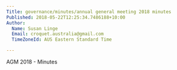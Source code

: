 ```yaml
---
Title: governance/minutes/annual general meeting 2018 minutes
Published: 2018-05-22T12:25:34.7486188+10:00
Author:
  Name: Susan Linge
  Email: croquet.australia@gmail.com
  TimeZoneId: AUS Eastern Standard Time

---
```

AGM 2018 - Minutes